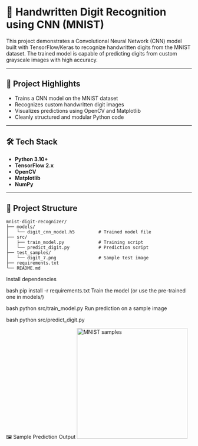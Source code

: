 # 🧠 Handwritten Digit Recognition using CNN (MNIST)

This project demonstrates a Convolutional Neural Network (CNN) model built with TensorFlow/Keras to recognize handwritten digits from the MNIST dataset. The trained model is capable of predicting digits from custom grayscale images with high accuracy.

---

## 📌 Project Highlights

- Trains a CNN model on the MNIST dataset
- Recognizes custom handwritten digit images
- Visualizes predictions using OpenCV and Matplotlib
- Cleanly structured and modular Python code

---

## 🛠️ Tech Stack

- **Python 3.10+**
- **TensorFlow 2.x**
- **OpenCV**
- **Matplotlib**
- **NumPy**

---

## 📁 Project Structure

```
mnist-digit-recognizer/
├── models/
│   └── digit_cnn_model.h5         # Trained model file
├── src/
│   ├── train_model.py             # Training script
│   └── predict_digit.py           # Prediction script
├── test_samples/
│   └── digit_7.png                # Sample test image
├── requirements.txt
└── README.md
```


Install dependencies

bash
pip install -r requirements.txt
Train the model (or use the pre-trained one in models/)

bash
python src/train_model.py
Run prediction on a sample image

bash
python src/predict_digit.py

🖼️ Sample Prediction Output
<img src="https://upload.wikimedia.org/wikipedia/commons/2/27/MnistExamples.png" width="300" alt="MNIST samples" />
